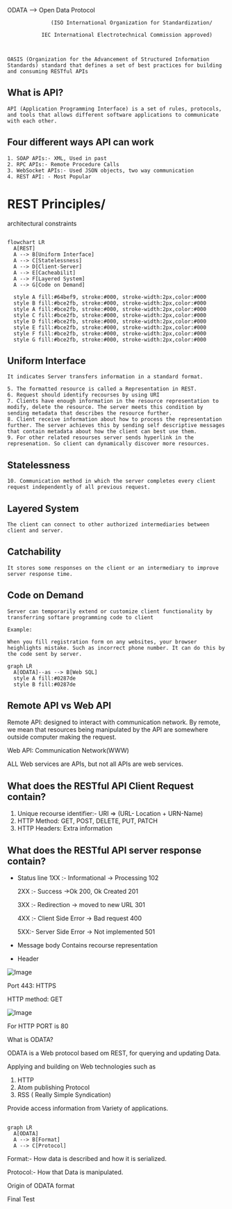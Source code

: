 



ODATA —> Open Data Protocol 

                  (ISO International Organization for Standardization/

               IEC International Electrotechnical Commission approved)

    

    OASIS (Organization for the Advancement of Structured Information Standards) standard that defines a set of best practices for building and consuming RESTful APIs

     

## What is API?

    API (Application Programming Interface) is a set of rules, protocols, and tools that allows different software applications to communicate with each other.

## Four different ways API can work

    1. SOAP APIs:- XML, Used in past
    2. RPC APIs:- Remote Procedure Calls
    3. WebSocket APIs:- Used JSON objects, two way communication
    4. REST API: - Most Popular
    

# REST Principles/ 
architectural constraints

    

```mermaid

flowchart LR
  A[REST]
  A --> B[Uniform Interface]
  A --> C[Statelessness]
  A --> D[Client-Server]
  A --> E[Cacheabilit]
  A --> F[Layered System]
  A --> G[Code on Demand]
  
  style A fill:#64bef9, stroke:#000, stroke-width:2px,color:#000
  style B fill:#bce2fb, stroke:#000, stroke-width:2px,color:#000
  style A fill:#bce2fb, stroke:#000, stroke-width:2px,color:#000
  style C fill:#bce2fb, stroke:#000, stroke-width:2px,color:#000
  style D fill:#bce2fb, stroke:#000, stroke-width:2px,color:#000
  style E fill:#bce2fb, stroke:#000, stroke-width:2px,color:#000
  style F fill:#bce2fb, stroke:#000, stroke-width:2px,color:#000
  style G fill:#bce2fb, stroke:#000, stroke-width:2px,color:#000

```

## Uniform Interface

    It indicates Server transfers information in a standard format.

    5. The formatted resource is called a Representation in REST.
    6. Request should identify recourses by using URI
    7. Clients have enough information in the resource representation to modify, delete the resource. The server meets this condition by sending metadata that describes the resource further. 
    8. Client receive information about how to process the representation further. The server achieves this by sending self descriptive messages that contain metadata about how the client can best use them.
    9. For other related resourses server sends hyperlink in the represenation. So client can dynamically discover more resources.
    

## Statelessness

    

    10. Communication method in which the server completes every client request independently of all previous request.
## Layered System

    

    The client can connect to other authorized intermediaries between client and server.

## Catchability

    It stores some responses on the client or an intermediary to improve server response time.

## Code on Demand

    Server can temporarily extend or customize client functionality by transferring softare programming code to client

    Example:

    When you fill registration form on any websites, your browser heighlights mistake. Such as incorrect phone number. It can do this by the code sent by server. 

    

    

    



```mermaid
graph LR
  A[ODATA]--as --> B[Web SQL]
  style A fill:#0287de
  style B fill:#0287de
```





## Remote API vs Web API

Remote API: designed to interact with communication network. By remote, we mean that resources being manipulated by the API are somewhere outside computer making the request.



Web API: Communication Network(WWW)

ALL Web services are APIs, but not all APIs are web services.

## What does the RESTful API Client Request contain?

1. Unique recourse identifier:- URI ⇒ (URL- Location + URN-Name)
1. HTTP Method: GET, POST, DELETE, PUT, PATCH
1. HTTP Headers: Extra information


## What does the RESTful API server response contain?



- Status  line 
  1XX :- Informational → Processing 102

  2XX :- Success →Ok 200, Ok Created 201

  3XX :- Redirection → moved to new URL 301

  4XX :- Client Side Error → Bad request 400

  5XX:- Server Side Error → Not implemented 501



- Message body
  Contains recourse representation

-  Header


![Image](https://prod-files-secure.s3.us-west-2.amazonaws.com/957548da-634d-4c7f-b0aa-dd4d7a9da4c5/de3257b0-99da-4a97-9108-71d731170890/image.png?X-Amz-Algorithm=AWS4-HMAC-SHA256&X-Amz-Content-Sha256=UNSIGNED-PAYLOAD&X-Amz-Credential=ASIAZI2LB466TJ3EUFZB%2F20251101%2Fus-west-2%2Fs3%2Faws4_request&X-Amz-Date=20251101T181909Z&X-Amz-Expires=3600&X-Amz-Security-Token=IQoJb3JpZ2luX2VjEGoaCXVzLXdlc3QtMiJHMEUCIQC%2Fq%2ByYn301l2KoVFMV9eB1dfhmdh3PvLi97I3bMtDQpgIgSasmOVydSfYBmoE4Xts5o2JzoVVEi6ZxyZm5A%2B1ReEAq%2FwMIMxAAGgw2Mzc0MjMxODM4MDUiDA3kD8rnRqeSsk6ypyrcAx6ebi7Zb%2Bh6LGUiIzIekx4XpfYFKFyLBfI3y%2BQMykgz8qNXNE4PtZie2TJMsVWGOKNxOC%2F09TpIZCNTnguSXlqnL%2Fpeig7J7EFIMne9klF0RtR7NVFWtSUQQ2SobL1T5fFdf6TEVjTiRB%2Bk1NazMXG9iEx3DX1X1xTre%2Fk%2FxYK2sQ2fEz5ixBVWtNyP%2BmZiZbW%2FhFzMUvzsriV05U15Tuo8%2BUk%2BI4tMS7KVpoeqWYo1dAQu8o%2FrkWnOZxMYaQzyO0o3DPbvOQTHoM%2Flr5miF6LSEYc2RHJstuHyt1TqlcD%2FnKgWY5T%2FmsisrhC3BipOaE%2FqufaQJqI8%2BVZSOCh2DO83uR11fQYVFvnoketgALi8l0w99FvfrajXbkj0jUJDxcoI04ddDoCeo0t%2BGJKLqXS1rh%2BltwL4cKnGvcMKyCrH1%2F0w%2FdunNZ5yflyuxy32l1gl7k8gkjwY1mLpoRfc%2FZ%2BUP2Zr2BiVqBkQbXUbVeGU0v9rAJi0AW4pv4glZa672Xde9%2FKvCy5EyRaizd7S0dK%2BByOLymrdCaYyAWwMvhtKOvfyq2ohz67htY0%2B0RayN3RL%2FiZxauE4I3XQ6Lqxpx4zidyavRx4YHSEqltfbWeumbrOh%2F%2FmYzfWALLqMMWPmcgGOqUBvIzDz%2FjUpCtfDIIM%2FAzruZaWI6M8SITdfsoPFLOG4dIKzStdgQU0WgVBDPnqxlGIM3kRYY8ofhyfKWdU0f4BIgL1c2pyJisRiijmlJfzyllP3X%2FZmmHpr8PR4FxFxt57QX1Q7rks48FaYB%2BZfNkHahoOc98g%2FtNvzzrbKZIWw4xamGRsnSoHbUxzAgniX%2BL87iQ6Cnqnuf2Kc2GuKJm3Lf2jXrJI&X-Amz-Signature=a6b6751cbcbd007f6f945d4dc79f7cfab58870fa28acf2a8588789f321a6eb50&X-Amz-SignedHeaders=host&x-amz-checksum-mode=ENABLED&x-id=GetObject)



Port 443: HTTPS

HTTP method: GET



![Image](https://prod-files-secure.s3.us-west-2.amazonaws.com/957548da-634d-4c7f-b0aa-dd4d7a9da4c5/dc56f68d-8daf-4b31-bc04-5bd2547ffac9/image.png?X-Amz-Algorithm=AWS4-HMAC-SHA256&X-Amz-Content-Sha256=UNSIGNED-PAYLOAD&X-Amz-Credential=ASIAZI2LB466TJ3EUFZB%2F20251101%2Fus-west-2%2Fs3%2Faws4_request&X-Amz-Date=20251101T181909Z&X-Amz-Expires=3600&X-Amz-Security-Token=IQoJb3JpZ2luX2VjEGoaCXVzLXdlc3QtMiJHMEUCIQC%2Fq%2ByYn301l2KoVFMV9eB1dfhmdh3PvLi97I3bMtDQpgIgSasmOVydSfYBmoE4Xts5o2JzoVVEi6ZxyZm5A%2B1ReEAq%2FwMIMxAAGgw2Mzc0MjMxODM4MDUiDA3kD8rnRqeSsk6ypyrcAx6ebi7Zb%2Bh6LGUiIzIekx4XpfYFKFyLBfI3y%2BQMykgz8qNXNE4PtZie2TJMsVWGOKNxOC%2F09TpIZCNTnguSXlqnL%2Fpeig7J7EFIMne9klF0RtR7NVFWtSUQQ2SobL1T5fFdf6TEVjTiRB%2Bk1NazMXG9iEx3DX1X1xTre%2Fk%2FxYK2sQ2fEz5ixBVWtNyP%2BmZiZbW%2FhFzMUvzsriV05U15Tuo8%2BUk%2BI4tMS7KVpoeqWYo1dAQu8o%2FrkWnOZxMYaQzyO0o3DPbvOQTHoM%2Flr5miF6LSEYc2RHJstuHyt1TqlcD%2FnKgWY5T%2FmsisrhC3BipOaE%2FqufaQJqI8%2BVZSOCh2DO83uR11fQYVFvnoketgALi8l0w99FvfrajXbkj0jUJDxcoI04ddDoCeo0t%2BGJKLqXS1rh%2BltwL4cKnGvcMKyCrH1%2F0w%2FdunNZ5yflyuxy32l1gl7k8gkjwY1mLpoRfc%2FZ%2BUP2Zr2BiVqBkQbXUbVeGU0v9rAJi0AW4pv4glZa672Xde9%2FKvCy5EyRaizd7S0dK%2BByOLymrdCaYyAWwMvhtKOvfyq2ohz67htY0%2B0RayN3RL%2FiZxauE4I3XQ6Lqxpx4zidyavRx4YHSEqltfbWeumbrOh%2F%2FmYzfWALLqMMWPmcgGOqUBvIzDz%2FjUpCtfDIIM%2FAzruZaWI6M8SITdfsoPFLOG4dIKzStdgQU0WgVBDPnqxlGIM3kRYY8ofhyfKWdU0f4BIgL1c2pyJisRiijmlJfzyllP3X%2FZmmHpr8PR4FxFxt57QX1Q7rks48FaYB%2BZfNkHahoOc98g%2FtNvzzrbKZIWw4xamGRsnSoHbUxzAgniX%2BL87iQ6Cnqnuf2Kc2GuKJm3Lf2jXrJI&X-Amz-Signature=b1de154c7908dfd098552dbc6e0fd90a39ce4e517333abe230cd525d32a58b77&X-Amz-SignedHeaders=host&x-amz-checksum-mode=ENABLED&x-id=GetObject)





For HTTP PORT is 80



What is ODATA?

  ODATA is a Web protocol based om REST, for querying and updating Data.

Applying and building on Web technologies such as

  1. HTTP
  2. Atom publishing Protocol
  3. RSS ( Really Simple Syndication) 


Provide access information from Variety of applications.



## 

```mermaid
graph LR
  A[ODATA]
  A --> B[Format]
  A --> C[Protocol]
```

Format:- How data is described and how it is serialized.

Protocol:- How that Data is manipulated.



Origin of ODATA format





Final Test








